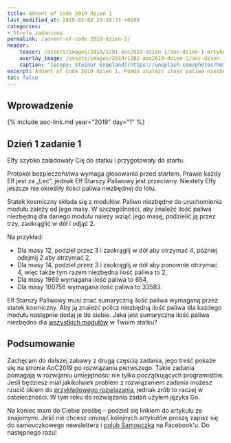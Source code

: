 ```yaml
---
title: Advent of Code 2019 dzień 1
last_modified_at: 2020-02-02 20:28:33 +0100
categories:
- Strefa zadaniowa
permalink: /advent-of-code-2019-dzien-1/
header:
    teaser: /assets/images/2019/1201-aoc2019-dzien-1/aoc-dzien-1-artykul.jpg
    overlay_image: /assets/images/2019/1201-aoc2019-dzien-1/aoc-dzien-1-artykul.jpg
    caption: "[&copy; Steinar Engeland](https://unsplash.com/photos/hmIFzdQ6U5k)"
excerpt: Advent of Code 2019 dzień 1. Pomóż znaleźć ilość paliwa niezbędną do startu.
toc: false
---
```


## Wprowadzenie

{% include aoc-link.md year="2019" day="1" %}

## Dzień 1 zadanie 1

Elfy szybko załadowały Cię do statku i przygotowały do startu. 

Protokół bezpieczeństwa wymaga głosowania przed startem. Prawie każdy Elf jest za „Leć”, jednak Elf Starszy Paliwowy jest przeciwny. Niestety Elfy jeszcze nie określiły ilości paliwa niezbędnej do lotu.

Statek kosmiczny składa się z modułów. Paliwo niezbędne do uruchomienia modułu zależy od jego masy. W szczególności, aby znaleźć ilość paliwa niezbędną dla danego modułu należy wziąć jego masę, podzielić ją przez trzy, zaokrąglić w dół i odjąć 2.

Na przykład:

* Dla masy 12, podziel przez 3 i zaokrąglij w dół aby otrzymać 4, później odejmij 2 aby otrzymać 2,
* Dla masy 14, podziel przez 3 i zaokrąglij w dół aby ponownie otrzymać 4, więc także tym razem niezbędna ilość paliwa to 2,
* Dla masy 1969 wymagana ilość paliwa to 654,
* Dla masy 100756 wymagana ilość paliwa to 33583.

Elf Starszy Paliwowy musi znać sumaryczną ilość paliwa wymaganą przez statek kosmiczny. Aby ją znaleźć policz niezbędną ilość paliwa dla każdego modułu następnie dodaj je do siebie. Jaka jest sumaryczna ilość paliwa niezbędna dla [wszystkich modułów](https://github.com/kbl/aoc2019/blob/master/input/day01.txt) w Twoim statku?

## Podsumowanie

Zachęcam do dalszej zabawy z drugą częścią zadania, jego treść pokaże się na stronie AoC2019 po rozwiązaniu pierwszego. Takie zadania pomagają w rozwijaniu umiejętności nie tylko początkujących programistów. Jeśli będziesz miał jakikolwiek problem z rozwiązaniem zadania możesz rzucić okiem do [przykładowego rozwiązania](https://github.com/kbl/aoc2019/tree/master/src/aoc/day01), jednak zrób to raczej w ostateczności. W tym roku do rozwiązania zadań użyłem języka Go.

Na koniec mam do Ciebie prośbę – podziel się linkiem do artykułu ze znajomymi. Jeśli nie chcesz ominąć kolejnych artykułów proszę zapisz się do samouczkowego newslettera i [polub Samouczka](https://www.facebook.com/SamouczekProgramisty) na Facebook'u. Do następnego razu!
